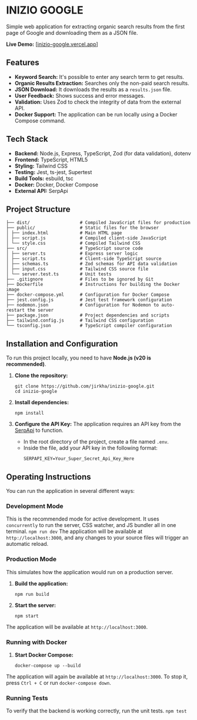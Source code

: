 # INIZIO GOOGLE

Simple web application for extracting organic search results from the first page of Google and downloading them as a JSON file.

**Live Demo:** [[inizio-google.vercel.app](https://inizio-google.vercel.app/)]


## Features

*   **Keyword Search:** It's possible to enter any search term to get results.
*   **Organic Results Extraction:** Searches only the non-paid search results.
*   **JSON Download:** It downloads the results as a `results.json` file.
*   **User Feedback:** Shows success and error messages.
*   **Validation:** Uses Zod to check the integrity of data from the external API.
*   **Docker Support:** The application can be run locally using a Docker Compose command.

## Tech Stack

*   **Backend:** Node.js, Express, TypeScript, Zod (for data validation), dotenv
*   **Frontend:** TypeScript, HTML5
*   **Styling:** Tailwind CSS
*   **Testing:** Jest, ts-jest, Supertest
*   **Build Tools:** esbuild, tsc
*   **Docker:** Docker, Docker Compose
*   **External API:** SerpApi

## Project Structure

```
├── dist/                   # Compiled JavaScript files for production
├── public/                 # Static files for the browser
│ ├── index.html            # Main HTML page
│ ├── script.js             # Compiled client-side JavaScript
│ └── style.css             # Compiled Tailwind CSS
├── src/                    # TypeScript source code
│ ├── server.ts             # Express server logic
│ ├── script.ts             # Client-side TypeScript source
│ ├── schemas.ts            # Zod schemas for API data validation
│ ├── input.css             # Tailwind CSS source file
│ └── server.test.ts        # Unit tests
├── .gitignore              # Files to be ignored by Git
├── Dockerfile              # Instructions for building the Docker image
├── docker-compose.yml      # Configuration for Docker Compose
├── jest.config.js          # Jest test framework configuration
├── nodemon.json            # Configuration for Nodemon to auto-restart the server
├── package.json            # Project dependencies and scripts
├── tailwind.config.js      # Tailwind CSS configuration
└── tsconfig.json           # TypeScript compiler configuration
```

## Installation and Configuration

To run this project locally, you need to have **Node.js (v20 is recommended)**.

1.  **Clone the repository:**
    ```
    git clone https://github.com/jirkha/inizio-google.git
    cd inizio-google
    ```

2.  **Install dependencies:**
    ```
    npm install
    ```

3.  **Configure the API Key:**
    The application requires an API key from the [SerpApi](https://serpapi.com/) to function.
    *   In the root directory of the project, create a file named `.env`.
    *   Inside the file, add your API key in the following format:
        ```
        SERPAPI_KEY=Your_Super_Secret_Api_Key_Here
        ```

## Operating Instructions

You can run the application in several different ways:

### Development Mode

This is the recommended mode for active development. It uses `concurrently` to run the server, CSS watcher, and JS bundler all in one terminal.
    ```
    npm run dev
    ```
The application will be available at `http://localhost:3000`, and any changes to your source files will trigger an automatic reload.

### Production Mode

This simulates how the application would run on a production server.

1.  **Build the application:**
    ```
    npm run build
    ```
2.  **Start the server:**
    ```
    npm start
    ```
The application will be available at `http://localhost:3000`.

### Running with Docker

1.  **Start Docker Compose:**
    ```
    docker-compose up --build
    ```
The application will again be available at `http://localhost:3000`. To stop it, press `Ctrl + C` or run `docker-compose down`.

### Running Tests

To verify that the backend is working correctly, run the unit tests.
    ```
    npm test
    ```
